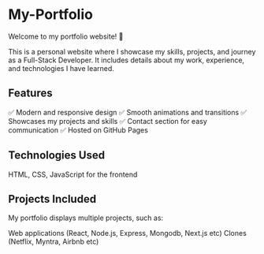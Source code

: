 # My-Portfolio 

Welcome to my portfolio website! 🚀

This is a personal website where I showcase my skills, projects, and journey as a Full-Stack Developer. It includes details about my work, experience, and technologies I have learned.

## Features
✅ Modern and responsive design
✅ Smooth animations and transitions
✅ Showcases my projects and skills
✅ Contact section for easy communication
✅ Hosted on GitHub Pages

## Technologies Used
HTML, CSS, JavaScript for the frontend

## Projects Included
My portfolio displays multiple projects, such as:

Web applications (React, Node.js, Express, Mongodb, Next.js etc)
Clones (Netflix, Myntra, Airbnb etc)

